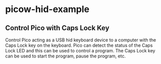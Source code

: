 # picow-hid-example

## Control Pico with Caps Lock Key

Control Pico acting as a USB hid keyboard device to a computer with the Caps Lock key on the keyboard.
Pico can detect the status of the Caps Lock LED and this can be used to control a program.
The Caps Lock key can be used to start the program, pause the program, etc.

